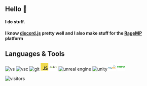 <h2>Hello 👋</h2>
<h4>I do stuff.</h4>
<h4>I know <a href="https://discord.js.org">discord.js</a> pretty well and I also make stuff for the <a href="https://rage.mp">RageMP</a> platform</h4>

<h2>Languages & Tools</h2>
<p align="left">
<img src="https://static.wikia.nocookie.net/logopedia/images/e/e4/Visual_Studio_2013_Logo.svg/revision/latest?cb=20191221122625" alt="vs" width="25" height="25" />
<img src="https://cdn.worldvectorlogo.com/logos/visual-studio-code-1.svg" alt="vsc" width="25" height="25" />
<img src="https://git-scm.com/images/logos/downloads/Git-Icon-1788C.png" alt="git" width="25" height="25" />
<img src="https://raw.githubusercontent.com/devicons/devicon/master/icons/javascript/javascript-original.svg" alt="javascript" width="25" height="25" />
<img src="https://raw.githubusercontent.com/devicons/devicon/master/icons/nodejs/nodejs-original-wordmark.svg" alt="nodejs" width="25" height="25" />
<img src="https://i.ibb.co/qyVkhhj/blackbg.png" alt="unreal engine" width="25" height="25" />
<img src="https://i.ibb.co/0Vj3XCG/unity-tab-square-black.png" alt="unity" width="25" height="25" />
<img src="https://raw.githubusercontent.com/devicons/devicon/master/icons/mysql/mysql-original-wordmark.svg" alt="mysql" width="25" height="25" />
<img src="https://raw.githubusercontent.com/devicons/devicon/master/icons/nginx/nginx-original.svg" alt="nginx" width="25" height="25" />
</p>
<p><img src="https://visitor-badge.glitch.me/badge?page_id=Dankyss.Dankyss" alt="visitors"></p>

